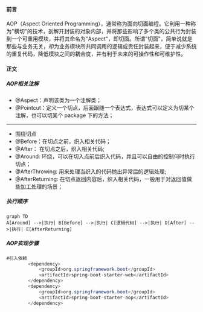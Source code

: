 #### 前言
 AOP（Aspect Oriented Programming），通常称为面向切面编程。它利用一种称为"横切"的技术，剖解开封装的对象内部，并将那些影响了多个类的公共行为封装到一个可重用模块，并将其命名为"Aspect"，即切面。所谓"切面"，简单说就是那些与业务无关，却为业务模块所共同调用的逻辑或责任封装起来，便于减少系统的重复代码，降低模块之间的耦合度，并有利于未来的可操作性和可维护性。
 
#### 正文

##### AOP相关注解
* @Aspect：声明该类为一个注解类；
* @Pointcut：定义一个切点，后面跟随一个表达式，表达式可以定义为切某个注解，也可以切某个 package 下的方法；
* * *
* 围绕切点
* @Before：在切点之前，织入相关代码；
* @After： 在切点之后，织入相关代码;
* @Around: 环绕，可以在切入点前后织入代码，并且可以自由的控制何时执行切点；
* @AfterThrowing: 用来处理当织入的代码抛出异常后的逻辑处理;
* @AfterReturning: 在切点返回内容后，织入相关代码，一般用于对返回值做些加工处理的场景；

##### 执行顺序
```mermaid
graph TD
A[Around] -->|执行| B[Before] -->|执行| C[逻辑代码] -->|执行| D[After] -->|执行| E[AfterReturning]
```
##### AOP实现步骤
```Java
#引入依赖
        <dependency>
            <groupId>org.springframework.boot</groupId>
            <artifactId>spring-boot-starter-web</artifactId>
        </dependency>
        <dependency>
            <groupId>org.springframework.boot</groupId>
            <artifactId>spring-boot-starter-aop</artifactId>
        </dependency>
```



